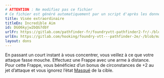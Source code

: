 ```yaml
---
# ATTENTION : Ne modifiez pas ce fichier
# Ce fichier est généré automatiquement par un script d'après les données du module Foundry VTT officiel et de sa traduction
title: Visée extraordinaire
titleEn: Incredible Aim
id: DGO6kyjw2bQG7dbY
urlFr: https://gitlab.com/pathfinder-fr/foundryvtt-pathfinder2-fr/-/blob/master/data/feats/DGO6kyjw2bQG7dbY.htm
urlEn: https://gitlab.com/hooking/foundry-vtt---pathfinder-2e/-/blob/master/packs/data/feats.db/incredible-aim.json
layout: dons
---
```

En passant un court instant à vous concentrer, vous veillez à ce que votre attaque fasse mouche. Effectuez une Frappe avec une arme à distance. Pour cette Frappe, vous bénéficiez d’un bonus de circonstances de +2 au jet d’attaque et vous ignorez l’état [Masqué](../conditions/masqué.html) de la cible.
